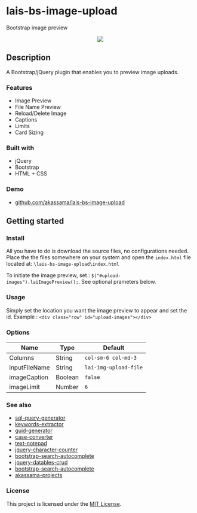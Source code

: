 # lais-bs-image-upload

Bootstrap image preview

<div align="center">
  <kbd>
    <img src="https://i.ibb.co/kXjNfrR/lais-img-upload-demo.png" />
  </kbd>
</div>

## Description

A Bootstrap/jQuery plugin that enables you to preview image uploads.

### Features

- Image Preview
- File Name Preview
- Reload/Delete Image
- Captions
- Limits
- Card Sizing

### Built with

- jQuery
- Bootstrap
- HTML + CSS

### Demo

- [github.com/akassama/lais-bs-image-upload](https://github.com/akassama/lais-bs-image-upload)

## Getting started


### Install

All you have to do is download the source files, no configurations needed. Place the the files somewhere on your system and open the `index.html` file located at: `\lais-bs-image-upload\index.html`

To initiate the image preview, set : `$("#upload-images").laiImagePreview();`. See optional prameters below.

### Usage

Simply set the location you want the image preview to appear and set the id. Example : `<div class="row" id="upload-images"></div>`

### Options

| Name | Type | Default |
| ------ | ------ | ------ |
| Columns | String | `col-sm-6 col-md-3` |
| inputFileName | String | `lai-img-upload-file` |
| imageCaption | Boolean | `false` |
| imageLimit | Number | `6` |


### See also

- [sql-query-generator](https://github.com/akassama/sql-query-generator)
- [keywords-extractor](https://github.com/akassama/keywords-extractor)
- [guid-generator](https://github.com/akassama/guid-generator)
- [case-converter](https://github.com/akassama/case-converter)
- [text-notepad](https://github.com/akassama/text-notepad)
- [jquery-character-counter](https://github.com/akassama/jquery-character-counter)
- [bootstrap-search-autocomplete](https://github.com/akassama/bootstrap-search-autocomplete)
- [jquery-datables-crud](https://github.com/akassama/jquery-datables-crud)
- [bootstrap-search-autocomplete](https://github.com/akassama/bootstrap-search-autocomplete)
- [akassama-projects](https://github.com/akassama/projects)


### License

This project is licensed under the [MIT License](https://opensource.org/licenses/MIT).
